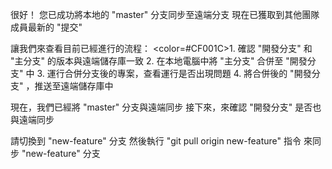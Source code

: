 很好！
您已成功將本地的 "master" 分支同步至遠端分支
現在已獲取到其他團隊成員最新的 "提交"

讓我們來查看目前已經進行的流程：
<color=#CF001C>1. 確認 "開發分支" 和 "主分支" 的版本與遠端儲存庫一致</color>
2. 在本地電腦中將 "主分支" 合併至 "開發分支" 中
3. 運行合併分支後的專案，查看運行是否出現問題
4. 將合併後的 "開發分支" ，推送至遠端儲存庫中

現在，我們已經將 "master" 分支與遠端同步
接下來，來確認 "開發分支" 是否也與遠端同步

請切換到 "new-feature" 分支
然後執行 "git pull origin new-feature" 指令
來同步 "new-feature" 分支